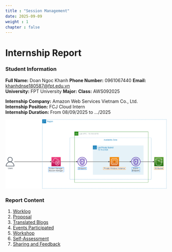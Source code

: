 ```yaml
---
title : "Session Management"
date: 2025-09-09
weight : 1 
chapter : false
---
```

# Internship Report
### Student Information

**Full Name:** Doan Ngoc Khanh
**Phone Number:** 0961067440
**Email:** khanhdnse180587@fpt.edu.vn  
**University:** FPT University 
**Major:** 
**Class:** AWS092025  

**Internship Company:** Amazon Web Services Vietnam Co., Ltd.  
**Internship Position:** FCJ Cloud Intern  
**Internship Duration:** From 08/09/2025 to .../2025  

![Avata](/images/arc-log.png) 

### Report Content
 1. [Worklog ](1/)
 2. [Proposal](2/)
 3. [Translated Blogs](3/)
 4. [Events Participated](4/)
 5. [Workshop](5/)
 6. [Self-Assessment](6/)
 7. [Sharing and Feedback](7/)
